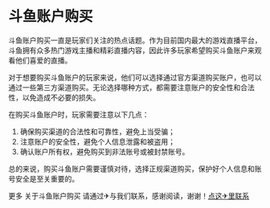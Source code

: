 # 斗鱼账户购买

斗鱼账户购买一直是玩家们关注的热点话题。作为目前国内最大的游戏直播平台，斗鱼拥有众多热门游戏主播和精彩直播内容，因此许多玩家希望购买斗鱼账户来观看他们喜爱的直播。

对于想要购买斗鱼账户的玩家来说，他们可以选择通过官方渠道购买账户，也可以通过一些第三方渠道购买。无论选择哪种方式，都需要注意账户的安全性和合法性，以免造成不必要的损失。

在购买斗鱼账户时，玩家需要注意以下几点：
1. 确保购买渠道的合法性和可靠性，避免上当受骗；
2. 注意账户的安全性，避免个人信息泄露和被盗用；
3. 确认账户所有权，避免购买到非法账号或被封禁账号。

总的来说，购买斗鱼账户需要谨慎对待，选择正规渠道购买，保护好个人信息和账号安全是至关重要的。

更多 关于斗鱼账户购买 请通过✈与我们联系，感谢阅读，谢谢！[点这✈里联系](https://a.k02.cc)